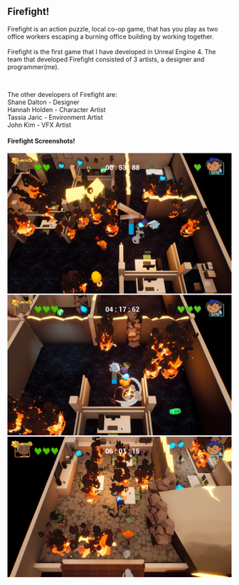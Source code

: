 <div class="Firefight">
<h2>Firefight!</h2>
<p>Firefight is an action puzzle, local co-op game, that has you play as two office workers escaping a burning office building by working together.<br>
<br>
Firefight is the first game that I have developed in Unreal Engine 4. The team that developed Firefight consisted of 3 artists, a designer and programmer(me).</p>
<br>
<p>The other developers of Firefight are: <br>
Shane Dalton - Designer <br>
Hannah Holden - Character Artist <br>
Tassia Jaric - Environment Artist <br>
John Kim - VFX Artist <br>
</p>
<h4>Firefight Screenshots!</h4>
<img src = "../images/Firefight/Screenshot1.png"/>
<img src = "../images/Firefight/Screenshot2.png"/>
<img src = "../images/Firefight/Screenshot3.png"/>

</div>